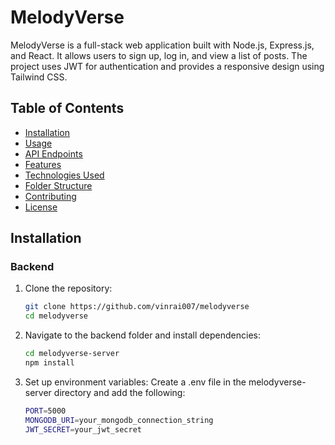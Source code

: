 # MelodyVerse

MelodyVerse is a full-stack web application built with Node.js, Express.js, and React. It allows users to sign up, log in, and view a list of posts. The project uses JWT for authentication and provides a responsive design using Tailwind CSS.

## Table of Contents
- [Installation](#installation)
- [Usage](#usage)
- [API Endpoints](#api-endpoints)
- [Features](#features)
- [Technologies Used](#technologies-used)
- [Folder Structure](#folder-structure)
- [Contributing](#contributing)
- [License](#license)

## Installation

### Backend

1. Clone the repository:
   ```bash
   git clone https://github.com/vinrai007/melodyverse
   cd melodyverse

2. Navigate to the backend folder and install dependencies:
   ```bash
   cd melodyverse-server
   npm install

3. Set up environment variables:
Create a .env file in the melodyverse-server directory and add the following:
   ```bash
   PORT=5000
   MONGODB_URI=your_mongodb_connection_string
   JWT_SECRET=your_jwt_secret



